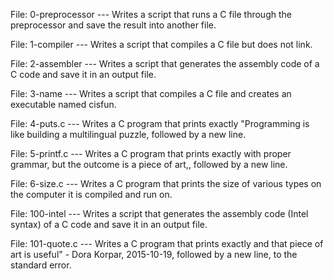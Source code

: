 File: 0-preprocessor --- Writes a script that runs a C file through the preprocessor and save the result into another file.

File: 1-compiler --- Writes a script that compiles a C file but does not link.

File: 2-assembler --- Writes a script that generates the assembly code of a C code and save it in an output file.

File: 3-name --- Writes a script that compiles a C file and creates an executable named cisfun.

File: 4-puts.c --- Writes a C program that prints exactly "Programming is like building a multilingual puzzle, followed by a new line.

File: 5-printf.c --- Writes a C program that prints exactly with proper grammar, but the outcome is a piece of art,, followed by a new line.

File: 6-size.c --- Writes a C program that prints the size of various types on the computer it is compiled and run on.

File: 100-intel --- Writes a script that generates the assembly code (Intel syntax) of a C code and save it in an output file.

File: 101-quote.c --- Writes a C program that prints exactly and that piece of art is useful" - Dora Korpar, 2015-10-19, followed by a new line, to the standard error.
